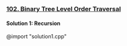 ### [102\. Binary Tree Level Order Traversal](https://leetcode.com/problems/binary-tree-level-order-traversal/)

#### Solution 1: Recursion

@import "solution1.cpp"